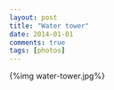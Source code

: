 ```yaml
---
layout: post
title: "Water tower"
date: 2014-01-01
comments: true
tags: [photos]
---
```


{%img water-tower.jpg%}



    
